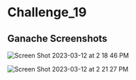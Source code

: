 # Challenge_19

## Ganache Screenshots
![Screen Shot 2023-03-12 at 2 18 46 PM](https://user-images.githubusercontent.com/116028305/224574319-50466047-897f-4209-9985-3ae5d20632c6.png)


![Screen Shot 2023-03-12 at 2 21 27 PM](https://user-images.githubusercontent.com/116028305/224574434-1caa742c-06ae-487e-a27f-9d29e1c11091.png)
